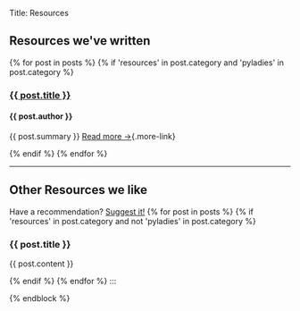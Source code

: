 Title: Resources

Resources we\'ve written
------------------------

{% for post in posts %} {% if \'resources\' in post.category and
\'pyladies\' in post.category %}

### [{{ post.title }}](%7B%7B%20get_url(post.url)%20%7D%7D)

#### {{ post.author }}

{{ post.summary }} [Read more
→](%7B%7B%20get_url(post.url)%20%7D%7D){.more-link}

{% endif %} {% endfor %}

------------------------------------------------------------------------

Other Resources we like
-----------------------

Have a recommendation? [Suggest it!](http://goo.gl/forms/U66Yweodrw) {%
for post in posts %} {% if \'resources\' in post.category and not
\'pyladies\' in post.category %}

### {{ post.title }}

{{ post.content }}

{% endif %} {% endfor %}
:::

{% endblock %}
